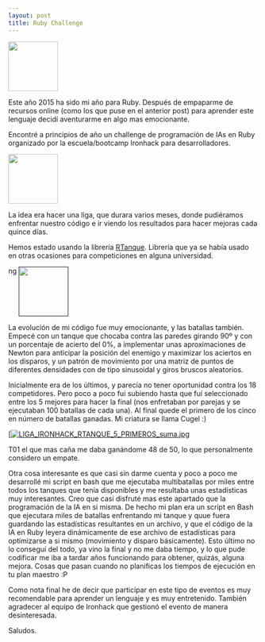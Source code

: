 ```yaml
---
layout: post
title: Ruby Challenge
---
```


<a href="https://es.wikipedia.org/wiki/Ruby"><img src="https://upload.wikimedia.org/wikipedia/commons/7/73/Ruby_logo.svg" align="top" height="100" ></a>

Este año 2015 ha sido mi año para Ruby. Después de empaparme de recursos online (como los que puse en el anterior post) para aprender este lenguaje decidí aventurarme en algo mas emocionante. 

Encontré a principios de año un challenge de programación de IAs en Ruby organizado por la escuela/bootcamp Ironhack para desarrolladores.

<a href="https://www.ironhack.com/en"><img src="https://pbs.twimg.com/profile_images/466256995675160576/4L9u4Au_.png" align="top" height="100" ></a>


La idea era hacer una liga, que durara varios meses, donde pudiéramos enfrentar nuestro código e ir viendo los resultados para hacer mejoras cada quince días. 

Hemos estado usando la librería [RTanque](https://github.com/awilliams/RTanque). Librería que ya se había usado en otras ocasiones para competiciones en alguna universidad.

ng
<a href=""><img src="http://awilliams.github.io/images/rtanque.p" align="top" height="100" ></a>

La evolución de mi código fue muy emocionante, y las batallas también. Empecé con un tanque que chocaba contra las paredes girando 90º y con un porcentaje de acierto del 0%, a implementar unas aproximaciones de Newton para anticipar la posición del enemigo y maximizar los aciertos en los disparos, y un patrón de movimiento por una matriz de puntos de diferentes densidades con de tipo sinusoidal y giros bruscos aleatorios.



Inicialmente era de los últimos, y parecía no tener oportunidad contra los 18 competidores. Pero poco a poco fui subiendo hasta que fuí seleccionado entre los 5 mejores para hacer la final (nos enfretaban por parejas y se ejecutaban 100 batallas de cada una). Al final quede el primero de los cinco en número de batallas ganadas. 
Mi criatura se llama Cugel :)

[[![LIGA_IRONHACK_RTANQUE_5_PRIMEROS_suma.jpg](https://s11.postimg.org/g7i3znomr/LIGA_IRONHACK_RTANQUE_5_PRIMEROS_suma.jpg)](https://postimg.org/image/qubx52wrz/)

T01 el que mas caña me daba ganándome 48 de 50, lo que personalmente considero un empate.

Otra cosa interesante es que casi sin darme cuenta y poco a poco me desarrollé mi script en bash que me ejecutaba multibatallas por miles entre todos los tanques que tenía disponibles y me resultaba unas estadísticas muy interesantes. Creo que casi disfruté mas este apartado que la programación de la IA en si misma.
De hecho mi plan era un script en Bash que ejecutara miles de batallas enfrentando mi tanque y quue fuera guardando las estadísticas resultantes en un archivo, y que el código de la IA en Ruby leyera dinámicamente de ese archivo de estadísticas para optimizarse a si mismo (movimiento y disparo básicamente). Esto último no lo conseguí del todo, ya vino la final y no me daba tiempo, y lo que pude codificar me iba a tardar años funcionando para obtener, quizás, alguna mejora. Cosas que pasan cuando no planificas los tiempos de ejecución en tu plan maestro :P

Como nota final he de decir que participar en este tipo de eventos es muy recomendable para aprender un lenguaje y es muy entretenido. 
También agradecer al equipo de Ironhack que gestionó el evento de manera desinteresada.

Saludos.




